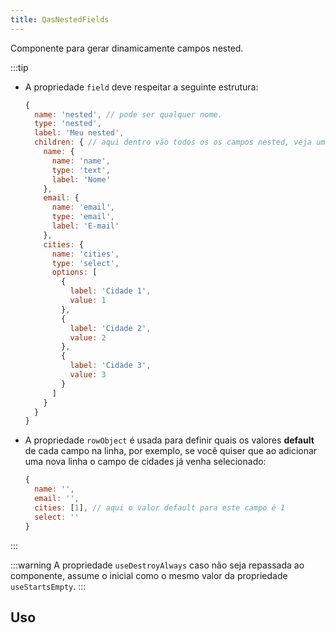 ```yaml
---
title: QasNestedFields
---
```


Componente para gerar dinamicamente campos nested.

<doc-api file="nested-fields/QasNestedFields" name="QasNestedFields" />

:::tip
- A propriedade `field` deve respeitar a seguinte estrutura:

  ```js
  {
    name: 'nested', // pode ser qualquer nome.
    type: 'nested',
    label: 'Meu nested',
    children: { // aqui dentro vão todos os os campos nested, veja um exemplo.
      name: {
        name: 'name',
        type: 'text',
        label: 'Nome'
      },
      email: {
        name: 'email',
        type: 'email',
        label: 'E-mail'
      },
      cities: {
        name: 'cities',
        type: 'select',
        options: [
          {
            label: 'Cidade 1',
            value: 1
          },
          {
            label: 'Cidade 2',
            value: 2
          },
          {
            label: 'Cidade 3',
            value: 3
          }
        ]
      }
    }
  }
  ```

- A propriedade `rowObject` é usada para definir quais os valores **default** de cada campo na linha, por exemplo, se você quiser que ao adicionar uma nova linha o campo de cidades já venha selecionado:

  ```js
  {
    name: '',
    email: '',
    cities: [1], // aqui o valor default para este campo é 1
    select: ''
  }
  ```
:::

:::warning
A propriedade `useDestroyAlways` caso não seja repassada ao componente, assume o inicial como o mesmo valor da propriedade `useStartsEmpty`.
:::

## Uso

<doc-example file="QasNestedFields/Basic" title="Básico" />
<doc-example file="QasNestedFields/CallbackFields" title="Propriedades fieldsHandler e fieldsProps com função de callback" />
<doc-example file="QasNestedFields/ExSingleLabel" title="Label única" />
<doc-example file="QasNestedFields/StartsEmptyFalse" title="Começando com formulário" />
<doc-example file="QasNestedFields/DisabledRowsArray" title="Linhas desabilitadas com um array de uuids" />
<doc-example file="QasNestedFields/DisabledRowsFunction" title="Linhas desabilitadas com uma função de callback" />
<doc-example file="QasNestedFields/ActionsMenuPropsObject" title="Propriedades do QasActionsMenu com objeto" />
<doc-example file="QasNestedFields/ActionsMenuPropsFunction" title="Propriedades do QasActionsMenu com função de callback" />
<doc-example file="QasNestedFields/InlineActions" title="Propriedade useInlineActions" />
<doc-example file="QasNestedFields/SlotDynamic" title="Slot field-[nome-da-chave]" />
<doc-example file="QasNestedFields/SlotFields" title="Slot fields" />
<doc-example file="QasNestedFields/SlotAddInput" title="Slot add-input" />
<doc-example file="QasNestedFields/ExWithIndexLabel" title="Com index no label" />
